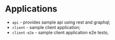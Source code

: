 # Applications

- `api` - provides sample api using rest and graphql;
- `client` - sample client application;
- `client-e2e` - sample client application e2e tests;
